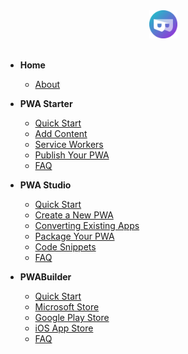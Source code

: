 <div align=center>
  <img width="45" src="assets/icons/pwa-builder.png">
</div>
<br>

- **Home** 
  - [About](/ "PWABuilder Suite Documentation")

- **PWA Starter** 
  - [Quick Start](/starter/quick-start "PWA Starter - Quick Start")
  - [Add Content](/starter/adding-content "PWA Starter - Add Content To Your PWA")
  - [Service Workers](/starter/service-worker "PWA Starter - Using Service Workers")
  - [Publish Your PWA](/starter/publish "PWA Starter - Publish Your PWA to the Web")
  - [FAQ](/starter/faq "PWA Starter - FAQ")
  
- **PWA Studio**
  - [Quick Start](/studio/quick-start "PWA Studio - Quick Start")
  - [Create a New PWA](/studio/create-new "PWA Studio - Create a New PWA")
  - [Converting Existing Apps](/studio/existing-app "PWA Studio - Converting Existing Apps")
  - [Package Your PWA](/studio/package "PWA Studio - Package Your PWA For Stores")
  - [Code Snippets](/studio/publish "PWA Studio - Code Snippets")
  - [FAQ](/studio/faq "PWA Studio - FAQ")

- **PWABuilder**
  - [Quick Start](/builder/quick-start "PWABuilder - Quick Start" )
  - [Microsoft Store](/builder/windows "PWABuilder - Packaging for the Microsoft Store")
  - [Google Play Store](/builder/android "PWABuilder - Packaging for the Google Play Store")
  - [iOS App Store](/builder/ios "PWABuilder - Packaging for the App Store")
  - [FAQ](/builder/faq "PWABuilder - FAQ")